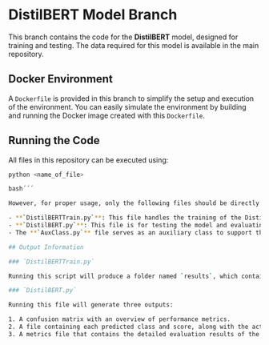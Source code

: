 # DistilBERT Model Branch

This branch contains the code for the **DistilBERT** model, designed for training and testing. The data required for this model is available in the main repository.

## Docker Environment

A `Dockerfile` is provided in this branch to simplify the setup and execution of the environment. You can easily simulate the environment by building and running the Docker image created with this `Dockerfile`.

## Running the Code

All files in this repository can be executed using:

```bash
python <name_of_file>

bash´´´

However, for proper usage, only the following files should be directly run:

- **`DistilBERTTrain.py`**: This file handles the training of the DistilBERT model.
- **`DistilBERT.py`**: This file is for testing the model and evaluating its performance.
- The **`AuxClass.py`** file serves as an auxiliary class to support the above scripts and should not be run independently.

## Output Information

### `DistilBERTTrain.py`

Running this script will produce a folder named `results`, which contains a checkpoint for each training epoch. These checkpoints can be used to restore or continue training later.

### `DistilBERT.py`

Running this file will generate three outputs:

1. A confusion matrix with an overview of performance metrics.
2. A file containing each predicted class and score, along with the actual class and score.
3. A metrics file that contains the detailed evaluation results of the model.
